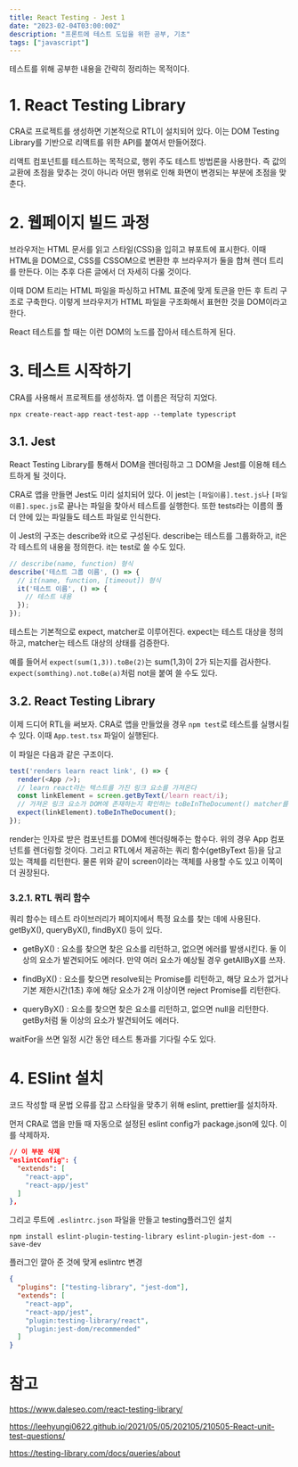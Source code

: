 ```yaml
---
title: React Testing - Jest 1
date: "2023-02-04T03:00:00Z"
description: "프론트에 테스트 도입을 위한 공부, 기초"
tags: ["javascript"]
---
```


테스트를 위해 공부한 내용을 간략히 정리하는 목적이다.

# 1. React Testing Library

CRA로 프로젝트를 생성하면 기본적으로 RTL이 설치되어 있다. 이는 DOM Testing Library를 기반으로 리액트를 위한 API를 붙여서 만들어졌다. 

리액트 컴포넌트를 테스트하는 목적으로, 행위 주도 테스트 방법론을 사용한다. 즉 값의 교환에 초점을 맞추는 것이 아니라 어떤 행위로 인해 화면이 변경되는 부분에 초점을 맞춘다.

# 2. 웹페이지 빌드 과정

브라우저는 HTML 문서를 읽고 스타일(CSS)을 입히고 뷰포트에 표시한다. 이때 HTML을 DOM으로, CSS를 CSSOM으로 변환한 후 브라우저가 둘을 합쳐 렌더 트리를 만든다. 이는 추후 다른 글에서 더 자세히 다룰 것이다.

이때 DOM 트리는 HTML 파일을 파싱하고 HTML 표준에 맞게 토큰을 만든 후 트리 구조로 구축한다. 이렇게 브라우저가 HTML 파일을 구조화해서 표현한 것을 DOM이라고 한다. 

React 테스트를 할 때는 이런 DOM의 노드를 잡아서 테스트하게 된다.

# 3. 테스트 시작하기

CRA를 사용해서 프로젝트를 생성하자. 앱 이름은 적당히 지었다.

```
npx create-react-app react-test-app --template typescript
```

## 3.1. Jest

React Testing Library를 통해서 DOM을 렌더링하고 그 DOM을 Jest를 이용해 테스트하게 될 것이다.

CRA로 앱을 만들면 Jest도 미리 설치되어 있다. 이 jest는 `[파일이름].test.js`나 `[파일이름].spec.js`로 끝나는 파일을 찾아서 테스트를 실행한다. 또한 tests라는 이름의 폴더 안에 있는 파일들도 테스트 파일로 인식한다.

이 Jest의 구조는 describe와 it으로 구성된다. describe는 테스트를 그룹화하고, it은 각 테스트의 내용을 정의한다. it는 test로 쓸 수도 있다.

```js
// describe(name, function) 형식
describe('테스트 그룹 이름', () => {
  // it(name, function, [timeout]) 형식
  it('테스트 이름', () => {
    // 테스트 내용
  });
});
```

테스트는 기본적으로 expect, matcher로 이루어진다. expect는 테스트 대상을 정의하고, matcher는 테스트 대상의 상태를 검증한다. 

예를 들어서 `expect(sum(1,3)).toBe(2)`는 sum(1,3)이 2가 되는지를 검사한다. `expect(somthing).not.toBe(a)`처럼 not을 붙여 쓸 수도 있다.

## 3.2. React Testing Library

이제 드디어 RTL을 써보자. CRA로 앱을 만들었을 경우 `npm test`로 테스트를 실행시킬 수 있다. 이때 `App.test.tsx` 파일이 실행된다.

이 파일은 다음과 같은 구조이다.

```js
test('renders learn react link', () => {
  render(<App />);
  // learn react라는 텍스트를 가진 링크 요소를 가져온다
  const linkElement = screen.getByText(/learn react/i);
  // 가져온 링크 요소가 DOM에 존재하는지 확인하는 toBeInTheDocument() matcher를 사용
  expect(linkElement).toBeInTheDocument();
});
```

render는 인자로 받은 컴포넌트를 DOM에 렌더링해주는 함수다. 위의 경우 App 컴포넌트를 렌더링할 것이다. 그리고 RTL에서 제공하는 쿼리 함수(getByText 등)을 담고 있는 객체를 리턴한다. 물론 위와 같이 screen이라는 객체를 사용할 수도 있고 이쪽이 더 권장된다.

### 3.2.1. RTL 쿼리 함수

쿼리 함수는 테스트 라이브러리가 페이지에서 특정 요소를 찾는 데에 사용된다. getByX(), queryByX(), findByX() 등이 있다.

- getByX() : 요소를 찾으면 찾은 요소를 리턴하고, 없으면 에러를 발생시킨다. 둘 이상의 요소가 발견되어도 에러다. 만약 여러 요소가 예상될 경우 getAllByX를 쓰자.

- findByX() : 요소를 찾으면 resolve되는 Promise를 리턴하고, 해당 요소가 없거나 기본 제한시간(1초) 후에 해당 요소가 2개 이상이면 reject Promise를 리턴한다.

- queryByX() : 요소를 찾으면 찾은 요소를 리턴하고, 없으면 null을 리턴한다. getBy처럼 둘 이상의 요소가 발견되어도 에러다.

waitFor을 쓰면 일정 시간 동안 테스트 통과를 기다릴 수도 있다.

# 4. ESlint 설치

코드 작성할 때 문법 오류를 잡고 스타일을 맞추기 위해 eslint, prettier를 설치하자.

먼저 CRA로 앱을 만들 때 자동으로 설정된 eslint config가 package.json에 있다. 이를 삭제하자.

```json
// 이 부분 삭제
"eslintConfig": {
  "extends": [
    "react-app",
    "react-app/jest"
  ]
},
```

그리고 루트에 `.eslintrc.json` 파일을 만들고 testing플러그인 설치

```
npm install eslint-plugin-testing-library eslint-plugin-jest-dom --save-dev
```

플러그인 깔아 준 것에 맞게 eslintrc 변경

```json
{
  "plugins": ["testing-library", "jest-dom"],
  "extends": [
    "react-app",
    "react-app/jest",
    "plugin:testing-library/react",
    "plugin:jest-dom/recommended"
  ]
}
```

# 참고

https://www.daleseo.com/react-testing-library/

https://leehyungi0622.github.io/2021/05/05/202105/210505-React-unit-test-questions/

https://testing-library.com/docs/queries/about